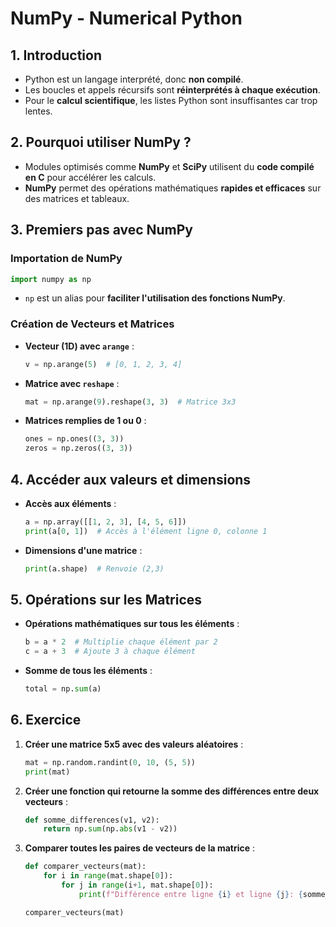 # NumPy - Numerical Python

## 1. Introduction
- Python est un langage interprété, donc **non compilé**.
- Les boucles et appels récursifs sont **réinterprétés à chaque exécution**.
- Pour le **calcul scientifique**, les listes Python sont insuffisantes car trop lentes.

## 2. Pourquoi utiliser NumPy ?
- Modules optimisés comme **NumPy** et **SciPy** utilisent du **code compilé en C** pour accélérer les calculs.
- **NumPy** permet des opérations mathématiques **rapides et efficaces** sur des matrices et tableaux.

## 3. Premiers pas avec NumPy
### **Importation de NumPy**
```python
import numpy as np
```
- `np` est un alias pour **faciliter l'utilisation des fonctions NumPy**.

### **Création de Vecteurs et Matrices**
- **Vecteur (1D) avec `arange`** :
  ```python
  v = np.arange(5)  # [0, 1, 2, 3, 4]
  ```
- **Matrice avec `reshape`** :
  ```python
  mat = np.arange(9).reshape(3, 3)  # Matrice 3x3
  ```
- **Matrices remplies de 1 ou 0** :
  ```python
  ones = np.ones((3, 3))
  zeros = np.zeros((3, 3))
  ```

## 4. Accéder aux valeurs et dimensions
- **Accès aux éléments** :
  ```python
  a = np.array([[1, 2, 3], [4, 5, 6]])
  print(a[0, 1])  # Accès à l'élément ligne 0, colonne 1
  ```
- **Dimensions d'une matrice** :
  ```python
  print(a.shape)  # Renvoie (2,3)
  ```

## 5. Opérations sur les Matrices
- **Opérations mathématiques sur tous les éléments** :
  ```python
  b = a * 2  # Multiplie chaque élément par 2
  c = a + 3  # Ajoute 3 à chaque élément
  ```
- **Somme de tous les éléments** :
  ```python
  total = np.sum(a)
  ```

## 6. Exercice
1. **Créer une matrice 5x5 avec des valeurs aléatoires** :
   ```python
   mat = np.random.randint(0, 10, (5, 5))
   print(mat)
   ```
2. **Créer une fonction qui retourne la somme des différences entre deux vecteurs** :
   ```python
   def somme_differences(v1, v2):
       return np.sum(np.abs(v1 - v2))
   ```
3. **Comparer toutes les paires de vecteurs de la matrice** :
   ```python
   def comparer_vecteurs(mat):
       for i in range(mat.shape[0]):
           for j in range(i+1, mat.shape[0]):
               print(f"Différence entre ligne {i} et ligne {j}: {somme_differences(mat[i], mat[j])}")
   
   comparer_vecteurs(mat)
   ```